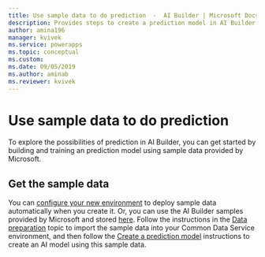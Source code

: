 ```yaml
---
title: Use sample data to do prediction  -  AI Builder | Microsoft Docs
description: Provides steps to create a prediction model in AI Builder using sample data provided by Microsoft.
author: amina196
manager: kvivek
ms.service: powerapps
ms.topic: conceptual
ms.custom: 
ms.date: 09/05/2019
ms.author: aminab
ms.reviewer: kvivek
---
```


# Use sample data to do prediction

To explore the possibilities of prediction in AI Builder, you can get started by building and training an prediction model using sample data provided by Microsoft.

## Get the sample data

You can [configure your new environment](build-model.md) to deploy sample data automatically when you create it. Or, you can use the AI Builder samples provided by Microsoft and stored [here](https://github.com/microsoft/PowerApps-Samples/tree/master/ai-builder).  Follow the instructions in the [Data preparation](prediction-data-prep.md) topic to import the sample data into your Common Data Service environment, and then follow the [Create a prediction model](prediction-create-model.md) instructions to create an AI model using this sample data.
